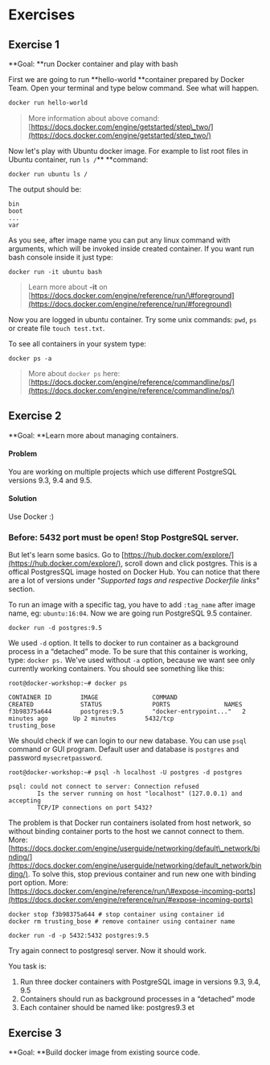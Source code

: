 # Exercises

## Exercise 1

**Goal: **run Docker container and play with bash

First we are going to run **hello-world **container prepared by Docker Team. Open your terminal and type below command. See what will happen.

```bash
docker run hello-world
```

> More information about above comand: [https://docs.docker.com/engine/getstarted/step\_two/](https://docs.docker.com/engine/getstarted/step_two/)

Now let's play with Ubuntu docker image. For example to list root files in Ubuntu container, run `ls /`** **command:

```
docker run ubuntu ls /
```

The output should be:

```
bin
boot
...
var
```

As you see, after image name you can put any linux command with arguments, which will be invoked inside created container. If you want run bash console inside it just type:

```
docker run -it ubuntu bash
```

> Learn more about **-it** on [https://docs.docker.com/engine/reference/run/\#foreground](https://docs.docker.com/engine/reference/run/#foreground)

Now you are logged in ubuntu container. Try some unix commands: `pwd`, `ps` or create file `touch test.txt`.

To see all containers in your system type:

```
docker ps -a
```

> More about `docker ps` here: [https://docs.docker.com/engine/reference/commandline/ps/](https://docs.docker.com/engine/reference/commandline/ps/)

## Exercise 2

**Goal: **Learn more about managing containers.

#### Problem

You are working on multiple projects which use different PostgreSQL versions 9.3, 9.4 and 9.5.

#### Solution

Use Docker :\)

### Before: 5432 port must be open! Stop PostgreSQL server.

But let's learn some basics. Go to [https://hub.docker.com/explore/](https://hub.docker.com/explore/), scroll down and click postgres. This is a offical PostgresSQL image hosted on Docker Hub. You can notice that there are a lot of versions under "_Supported tags and respective Dockerfile links_" section.

To run an image with a specific tag, you have to add `:tag_name` after image name, eg: `ubuntu:16:04`.  Now we are going run PostgreSQL 9.5 container.

```
docker run -d postgres:9.5
```

We used `-d` option. It tells to docker to run container as a background process in a “detached” mode. To be sure that this container is working, type: `docker ps.` We've used without `-a`  option, because we want see only currently working containers. You should see something like this:

```
root@docker-workshop:~# docker ps

CONTAINER ID        IMAGE               COMMAND                  CREATED             STATUS              PORTS               NAMES
f3b98375a644        postgres:9.5        "docker-entrypoint..."   2 minutes ago       Up 2 minutes        5432/tcp            trusting_bose
```

We should check if we can login to our new database. You can use `psql` command or GUI program. Default user and database is `postgres`  and password `mysecretpassword`.

```
root@docker-workshop:~# psql -h localhost -U postgres -d postgres

psql: could not connect to server: Connection refused
        Is the server running on host "localhost" (127.0.0.1) and accepting
        TCP/IP connections on port 5432?
```

The problem is that Docker run containers isolated from host network, so without binding container ports to the host we cannot connect to them. More: [https://docs.docker.com/engine/userguide/networking/default\_network/binding/](https://docs.docker.com/engine/userguide/networking/default_network/binding/). To solve this, stop previous container and run new one with binding port option. More: [https://docs.docker.com/engine/reference/run/\#expose-incoming-ports](https://docs.docker.com/engine/reference/run/#expose-incoming-ports)

```
docker stop f3b98375a644 # stop container using container id
docker rm trusting_bose # remove container using container name

docker run -d -p 5432:5432 postgres:9.5
```

Try again connect to postgresql server. Now it should work. 

You task is:

1. Run three docker containers with PostgreSQL image in versions 9.3, 9.4, 9.5
2. Containers should run as background processes in a “detached” mode
3. Each container should be named like: postgres9.3 et

## Exercise 3

**Goal: **Build docker image from existing source code.

#### 



